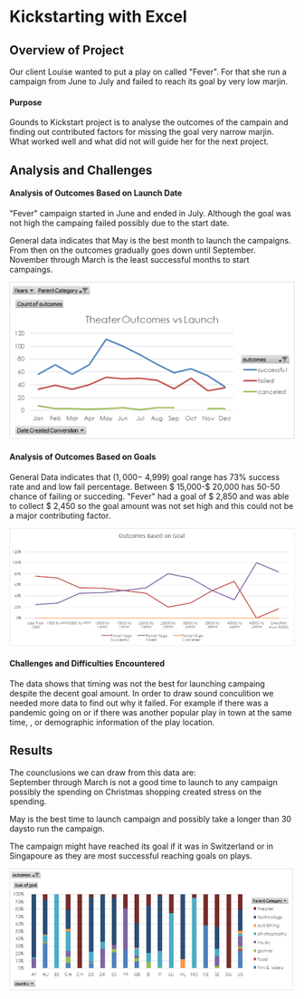 # Kickstarting with Excel

## Overview of Project
Our client Louise wanted to put a play on called "Fever". For that she run a  campaign from June to July and failed to reach its goal by very low marjin. 

#### Purpose
Gounds to Kickstart project is to analyse the outcomes of the campain and finding out contributed factors for missing the goal very narrow marjin. What worked well and what did not will guide her for the next project.
## Analysis and Challenges

#### Analysis of Outcomes Based on Launch Date
"Fever" campaign started  in June and ended in July. Although the goal was not high the campaing failed possibly due to the start date.<br>

General data indicates that May is the best month to launch the campaigns. From then on the outcomes gradually goes down until September. November through March is the least successful months to start  campaings. <br>

![](https://github.com/4renginy/Kickstarter-Analysis/blob/master/Resources/Theater_Outcomes_vs_Launch.png)

#### Analysis of Outcomes Based on Goals
  General Data indicates that ($1,000-$ 4,999) goal range has 73% success rate and and low fail percentage. Between $ 15,000-$ 20,000 has 50-50 chance of failing or succeding.  "Fever" had a goal of $ 2,850 and was able to collect $ 2,450 so the goal amount was not set high and this could not be a major contributing factor.

![](https://github.com/4renginy/Kickstarter-Analysis/blob/master/Resources/Outcomes_Based_on_Goal.png)

#### Challenges and Difficulties Encountered
The data shows that timing was not the best for launching campaing despite the decent goal amount. In order to draw sound conculition we needed more data to find out why it failed. For example if there was a pandemic going on or if there was another popular play in town at the same time, , or demographic information of the play location. 

## Results

The counclusions we can draw from this data are:  
   September through March is not a good time to launch to any campaign possibly the spending on Christmas shopping created stress on the spending. <br>
   
   May is the best time to launch campaign and possibly take a longer than 30 daysto run the campaign.<br>
   
   The campaign might have reached its goal if it was in Switzerland or in Singapoure as they are most successful reaching goals on plays.<br>
 
![](https://github.com/4renginy/Kickstarter-Analysis/blob/master/Resources/Outcomes_Based_on_Country.png)


